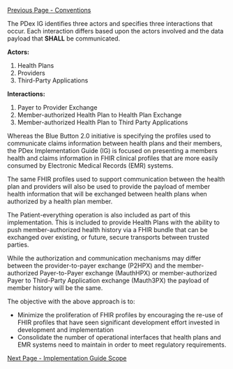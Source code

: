 [Previous Page - Conventions](Conventions.html)


The PDex IG identifies three actors and specifies three interactions that occur. Each interaction differs based upon the actors involved and the data payload that **SHALL** be communicated. 

**Actors:**
1. Health Plans
2. Providers
3. Third-Party Applications
  
**Interactions:**
1. Payer to Provider Exchange
2. Member-authorized Health Plan to Health Plan Exchange
3. Member-authorized Health Plan to Third Party Applications 
	
Whereas the Blue Button 2.0 initiative is specifying the profiles used to communicate claims information between health plans and their members, the PDex Implementation Guide (IG) is focused on presenting a members health and claims information in FHIR clinical profiles that are more easily consumed by Electronic Medical Records (EMR) systems. 
                                                                                                                                                   
The same FHIR profiles used to support communication between the health plan and providers will also be used to provide the payload of member health information that will be exchanged between health plans when authorized by a health plan member.

The Patient-everything operation is also included as part of this implementation. This is included to provide Health Plans with the ability to push member-authorized health history via a FHIR bundle that can be exchanged over existing, or future, secure transports between trusted parties.
                                                                                                                                                   
While the authorization and communication mechanisms may differ between the provider-to-payer exchange (P2HPX) and the member-authorized  Payer-to-Payer exchange (MauthHPX) or member-authorized Payer to Third-Party Application exchange (Mauth3PX)  the payload of member history will be the same.  
                                                                                                                                                   
The objective with the above approach is to:
- Minimize the proliferation of FHIR profiles by encouraging the re-use of FHIR profiles that have seen significant development effort invested in development and implementation
- Consolidate the number of operational interfaces that health plans and  EMR systems need to maintain in order to meet regulatory requirements.


[Next Page - Implementation Guide Scope](ImplementationGuideScope.html)